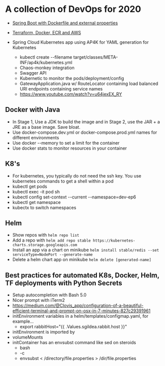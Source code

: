 # A collection of DevOps for 2020 

- [Spring Boot with Dockerfile and external properties](spring-boot-dockerfile.md)

- [Terraform, Docker, ECR and AWS](terraform_docker_ecr_aws.md)

- Spring Cloud Kubernetes app using AP4K for YAML generation for Kubernetes
  - kubectl create --filename target/classes/META-INF/ap4k/kubernetes.yml
  - Chaos-monkey integration
  - Swagger API
  - Kubernetic to monitor the pods/deployment/config
  - GatewayApplication.java w/ RouteLocator containing load balanced URI endpoints containing service names
  - https://www.youtube.com/watch?v=u64jexEX_RY

## Docker with Java

- In Stage 1, Use a JDK to build the image and in Stage 2, use the JAR + a JRE as a base image. Save bloat. 
- Use docker-compose.dev.yml or docker-compose.prod.yml names for different environments
- Use docker --memory to set a limit for the container
- Use docker stats to monitor resources in your container

## K8's

- For kubernetes, you typically do not need the ssh key. You use kubernetes commands to get a shell within a pod
- kubectl get pods
- kubectl exec -it pod sh
- kubectl config set-context --current --namespace=dev-ep6
- kubectl get namespace
- kubectx to switch namespaces

## Helm

- Show repos with ``` helm repo list ```
- Add a repo with ``` helm add repo stable https://kubernetes-charts.storage.googleapis.com ```
- Install an app via a chart on minikube ``` helm install stable/redis --set serviceType=NodePort --generate-name ``` 
- Delete a helm chart app on minikube ``` helm delete [generated-name] ``` 


## Best practices for automated K8s, Docker, Helm, TF deployments with Python Secrets

- Setup autocompletion with Bash 5.0 
- Nicer prompt with iTerm2 
- https://medium.com/@Clovis_app/configuration-of-a-beautiful-efficient-terminal-and-prompt-on-osx-in-7-minutes-827c29391961
- initEnvironment variables in a helm/templates/configmap.yaml, for example...
  - export rabbitHost="{{ .Values.sgildea.rabbit.host }}"
- initEnvironment is imported by 
- volumeMounts
- initContainer has an envsubst command like sed on steroids
  - bash
  - -c
  - envsubst < /directory/file.properties > /dir/file.properties
  
